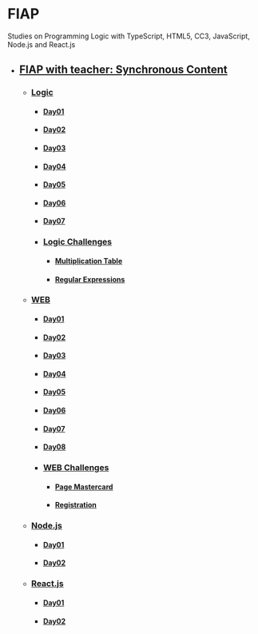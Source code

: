 # FIAP
Studies on Programming Logic with TypeScript, HTML5, CC3, JavaScript, Node.js and React.js
  
- ## [FIAP with teacher: Synchronous Content](README.md)
  - ### [Logic](01-logic/README.md)
    - #### [Day01](01-logic/day01/README.md)
    - #### [Day02](01-logic/day02/README.md)
    - #### [Day03](01-logic/day03/README.md)
    - #### [Day04](01-logic/day04/README.md)
    - #### [Day05](01-logic/day05/README.md)
    - #### [Day06](01-logic/day06/README.md)
    - #### [Day07](01-logic/day07/README.md)
    
    - ### [Logic Challenges](01-logic/logic-challenges/README.md)
      - #### [Multiplication Table](01-logic/logic-challenges/01-multiplication-table/README.md)
      - #### [Regular Expressions](01-logic/logic-challenges/02-regular-expressions/README.md)
    
  - ### [WEB](02-web/README.md)
    - #### [Day01](02-web/day01/README.md)
    - #### [Day02](02-web/day02/README.md)
    - #### [Day03](02-web/day02/README.md)
    - #### [Day04](02-web/day04/README.md)
    - #### [Day05](02-web/day05/README.md)
    - #### [Day06](02-web/day06/README.md)
    - #### [Day07](02-web/day07/README.md)
    - #### [Day08](02-web/day08/README.md)
    
    - ### [WEB Challenges](02-web/web-challenges/README.md)
      - #### [Page Mastercard](02-web/web-challenges/01-mastercard/README.md)
      - #### [Registration](02-web/web-challenges/02-registration/README.md)
  
  - ### [Node.js](03-node/README.md)
    - #### [Day01](03-node/day01/README.md)
    - #### [Day02](03-node/day02/README.md)

  - ### [React.js](04-react/README.md)
    - #### [Day01](04-react/day01/README.md)
    - #### [Day02](04-react/day02/README.md)
